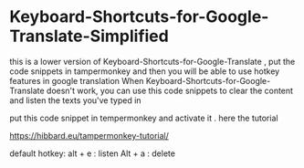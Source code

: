 # Keyboard-Shortcuts-for-Google-Translate-Simplified
this is a lower version of Keyboard-Shortcuts-for-Google-Translate , put the code snippets in tampermonkey and then you will be able to use hotkey features in google translation
When Keyboard-Shortcuts-for-Google-Translate doesn't work, you can use this code snippets to clear the content and listen the texts you've typed in

put this code snippet in tempermonkey and activate it .
here the tutorial

https://hibbard.eu/tampermonkey-tutorial/

default hotkey:
alt + e : listen
Alt + a : delete
